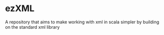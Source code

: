 # ezXML
A repository that aims to make working with xml in scala simpler by building on the standard xml library
